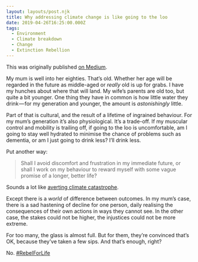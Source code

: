 ```yaml
---
layout: layouts/post.njk
title: Why addressing climate change is like going to the loo
date: 2019-04-26T16:25:00.000Z
tags:
  - Environment
  - Climate breakdown
  - Change
  - Extinction Rebellion
---
```

This was originally published [on Medium](https://medium.com/@schofeld/why-addressing-climate-change-is-like-going-to-the-loo-d7a826e3a409).

My mum is well into her eighties. That’s old. Whether her age will be regarded in the future as middle-aged or _really_ old is up for grabs. I have my hunches about where that will land. My wife’s parents are old too, but quite a bit younger. One thing they have in common is how little water they drink — for my generation and younger, the amount is _astonishingly_ little.

Part of that is cultural, and the result of a lifetime of ingrained behaviour. For my mum’s generation it’s also physiological. It’s a trade-off. If my muscular control and mobility is trailing off, if going to the loo is uncomfortable, am I going to stay well hydrated to minimise the chance of problems such as dementia, or am I just going to drink less? I’ll drink less.

Put another way: 

> Shall I avoid discomfort and frustration in my immediate future, or shall I work on my behaviour to reward myself with some vague promise of a longer, better life?

Sounds a lot like [averting climate catastrophe](https://www.bbc.co.uk/programmes/m00049b1).

Except there is a _world_ of difference between outcomes. In my mum’s case, there is a sad hastening of decline for one person, daily realising the consequences of their own actions in ways they cannot see. In the other case, the stakes could not be higher, the injustices could not be more extreme.

For too many, the glass is almost full. But for them, they’re convinced that’s OK, because they’ve taken a few sips. And that’s enough, right?

No. [#RebelForLife](https://rebellion.earth/)

